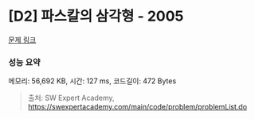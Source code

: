 # [D2] 파스칼의 삼각형 - 2005 

[문제 링크](https://swexpertacademy.com/main/code/problem/problemDetail.do?contestProbId=AV5P0-h6Ak4DFAUq) 

### 성능 요약

메모리: 56,692 KB, 시간: 127 ms, 코드길이: 472 Bytes



> 출처: SW Expert Academy, https://swexpertacademy.com/main/code/problem/problemList.do